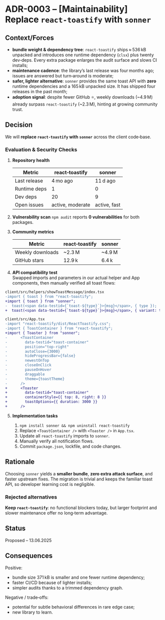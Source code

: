 # ADR-0003 – [Maintainability] Replace `react-toastify` with `sonner`

## Context/Forces

- **bundle weight & dependency tree**: `react-toastify` ships ≈ 536 kB unpacked and introduces one runtime dependency (`clsx`) plus twenty dev‑deps. Every extra package enlarges the audit surface and slows CI installs;
- **maintenance cadence**: the library’s last release was four months ago; issues are answered but turn‑around is moderate;
- **safer, lighter alternative**: `sonner` provides the same toast API with **zero** runtime dependencies and a 165 kB unpacked size. It has shipped four releases in the past month;
- **adoption signal**: despite fewer GitHub ⭐, weekly downloads (\~4.9 M) already surpass `react‑toastify` (\~2.3 M), hinting at growing community trust.

## Decision

We will **replace `react-toastify` with `sonner`** across the client code‑base.

### Evaluation & Security Checks

1. **Repository health**

   | Metric       | react‑toastify   | sonner       |
   | ------------ | ---------------- | ------------ |
   | Last release | 4 mo ago         | 11 d ago     |
   | Runtime deps | 1                | 0            |
   | Dev deps     | 20               | 9            |
   | Open issues  | active, moderate | active, fast |

2. **Vulnerability scan**
   `npm audit` reports **0 vulnerabilities** for both packages.

3. **Community metrics**

   | Metric           | react‑toastify | sonner  |
   | ---------------- | -------------- | ------- |
   | Weekly downloads | \~2.3 M        | \~4.9 M |
   | GitHub stars     | 12.9 k         | 6.4 k   |

4. **API compatibility test**  
   Swapped imports and parameters in our actual helper and App components, then manually verified all toast flows:

```diff
client/src/helpers/showToastMessage/index.tsx
-import { toast } from "react-toastify";
+import { toast } from "sonner";
-  toast(<span data-testid={`toast-${type}`}>{msg}</span>, { type });
+  toast(<span data-testid={`toast-${type}`}>{msg}</span>, { variant: type });
```

```diff
client/src/App.tsx
-import "react-toastify/dist/ReactToastify.css";
-import { ToastContainer } from "react-toastify";
+import { Toaster } from "sonner";
-      <ToastContainer
-        data-testid="toast-container"
-        position="top-right"
-        autoClose={3000}
-        hideProgressBar={false}
-        newestOnTop
-        closeOnClick
-        pauseOnHover
-        draggable
-        theme={toastTheme}
-      />
+      <Toaster
+        data-testid="toast-container"
+        containerStyle={{ top: 8, right: 8 }}
+        toastOptions={{ duration: 3000 }}
+      />
```

5. **Implementation tasks**

   1. `npm install sonner && npm uninstall react-toastify`
   2. Replace `<ToastContainer />` with `<Toaster />` in `App.tsx`.
   3. Update all `react-toastify` imports to `sonner`.
   4. Manually verify all notification flows.
   5. Commit `package.json`, lockfile, and code changes.

## Rationale

Choosing `sonner` yields a **smaller bundle**, **zero extra attack surface**, and faster upstream fixes. The migration is trivial and keeps the familiar toast API, so developer learning cost is negligible.

### Rejected alternatives

**Keep `react-toastify`**: no functional blockers today, but larger footprint and slower maintenance offer no long‑term advantage.

## Status

Proposed – 13.06.2025

## Consequences

Positive:

- bundle size 371 kB is smaller and one fewer runtime dependency;
- faster CI/CD because of lighter installs;
- simpler audits thanks to a trimmed dependency graph.

Negative / trade‑offs:

- potential for subtle behavioral differences in rare edge case;
- new library to learn.

